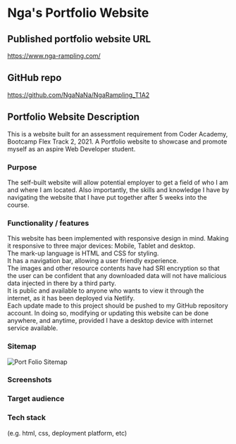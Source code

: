
# Nga's Portfolio Website

## Published portfolio website URL

https://www.nga-rampling.com/

## GitHub repo

https://github.com/NgaNaNa/NgaRampling_T1A2

## Portfolio Website Description

This is a website built for an assessment requirement from Coder Academy, Bootcamp Flex Track 2, 2021. A Portfolio website to showcase and promote myself as an aspire Web Developer student.

### Purpose

The self-built website will allow potential employer to get a field of who I am and where I am located. Also importantly, the skills and knowledge I have by navigating the website that I have put together after 5 weeks into the course.

### Functionality / features

This website has been implemented with responsive design in mind. Making it responsive to three major devices: Mobile, Tablet and desktop.<br>
The mark-up language is HTML and CSS for styling.<br>
It has a navigation bar, allowing a user friendly experience.<br>
The images and other resource contents have had SRI encryption so that the user can be confident that any downloaded data will not have malicious data injected in there by a third party.<br>
It is public and available to anyone who wants to view it through the internet, as it has been deployed via Netlify.<br>
Each update made to this project should be pushed to my GitHub repository account. In doing so, modifying or updating this website can be done anywhere, and anytime, provided I have a desktop device with internet service available.<br>

### Sitemap

![Port Folio Sitemap](/Documents/CoderAcademy/T1A2_Portfolio_Documents/sitemap-portfolio.jpg)

### Screenshots
### Target audience
### Tech stack
(e.g. html, css, deployment platform, etc)